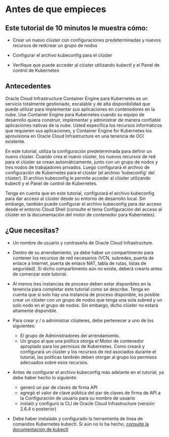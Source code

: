 # Antes de que empieces
## Este tutorial de 10 minutos le muestra cómo:

* Crear un nuevo clúster con configuraciones predeterminadas y nuevos recursos de redcrear un grupo de nodos

* Configurar el archivo kubeconfig para el clúster

* Verifique que puede acceder al clúster utilizando kubectl y el Panel de control de Kubernetes

## Antecedentes

Oracle Cloud Infrastructure Container Engine para Kubernetes es un servicio totalmente gestionado, escalable y de alta disponibilidad que puede utilizar para implementar sus aplicaciones en contenedores en la nube. Use Container Engine para Kubernetes cuando su equipo de desarrollo quiera construir, implementar y administrar de manera confiable aplicaciones nativas de la nube. Usted especifica los recursos informáticos que requieren sus aplicaciones, y Container Engine for Kubernetes los aprovisiona en Oracle Cloud Infrastructure en una tenencia de OCI existente.

En este tutorial, utiliza la configuración predeterminada para definir un nuevo clúster. Cuando crea el nuevo clúster, los nuevos recursos de red para el clúster se crean automáticamente, junto con un grupo de nodos y tres nodos de trabajadores privados. Luego configurará el archivo de configuración de Kubernetes para el clúster (el archivo 'kubeconfig' del clúster). El archivo kubeconfig le permite acceder al clúster utilizando kubectl y el Panel de control de Kubernetes.

Tenga en cuenta que en este tutorial, configurará el archivo kubeconfig para dar acceso al clúster desde su entorno de desarrollo local. Sin embargo, también puede configurar el archivo kubeconfig para dar acceso desde el entorno Cloud Shell (consulte el tema Configuración del acceso al clúster en la documentación del motor de contenedor para Kubernetes).

## ¿Que necesitas?

* Un nombre de usuario y contraseña de Oracle Cloud Infrastructure.

* Dentro de su arrendamiento, ya debe haber un compartimento para contener los recursos de red necesarios (VCN, subredes, puerta de enlace a Internet, puerta de enlace NAT, tabla de rutas, listas de seguridad). Si dicho compartimento aún no existe, deberá crearlo antes de comenzar este tutorial.

* Al menos tres instancias de proceso deben estar disponibles en la tenencia para completar este tutorial como se describe. Tenga en cuenta que si solo hay una instancia de proceso disponible, es posible crear un clúster con un grupo de nodos que tenga una sola subred y un solo nodo en el grupo de nodos. Sin embargo, dicho clúster no estará altamente disponible.

* Para crear y / o administrar clústeres, debe pertenecer a uno de los siguientes:

    * El grupo de Administradores del arrendamiento.
    * Un grupo al que una política otorga el Motor de contenedor apropiado para los permisos de Kubernetes. Como creará y configurará un       clúster y los recursos de red asociados durante el tutorial, las políticas también deben otorgar al grupo los permisos adecuados         sobre esos recursos.
    
* Antes de configurar el archivo kubeconfig más adelante en el tutorial, ya debe haber hecho lo siguiente:
    * generó un par de claves de firma API
    * agregó el valor de clave pública del par de claves de firma de API a la Configuración de usuario para su nombre de usuario
    * instaló y configuró la CLI de Oracle Cloud Infrastructure (versión 2.6.4 o posterior)

* Debe haber instalado y configurado la herramienta de línea de comandos Kubernetes kubectl. Si aún no lo ha hecho, [consulte la documentación de kubectl](https://kubernetes.io/docs/tasks/tools/install-kubectl/)

